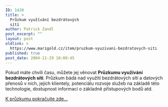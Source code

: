 ```yaml
---
ID: 1420
title: >
  Průzkum využívání bezdrátových
  sítí
author: Patrick Zandl
post_excerpt: ""
layout: post
oldlink: >
  https://www.marigold.cz/item/pruzkum-vyuzivani-bezdratovych-siti
published: true
post_date: 2004-11-29 10:09:45
---
```

<p>
Pokud máte chvíli času, můžete jej věnovat <b>Průzkumu využívání bezdrátových sítí</b>. Průzkum bádá nad využití bezdrátových sítí a datových přenosů v nich, jejich klientely, potenciálu rozvoje služeb na základě této technologie, dostupnost informací o základně přístupových bodů atd. </p>

<p>
<a href="http://praguefellowship.cz/survey/">K průzkumu pokračujte zde&#8230;</a>
</p>
